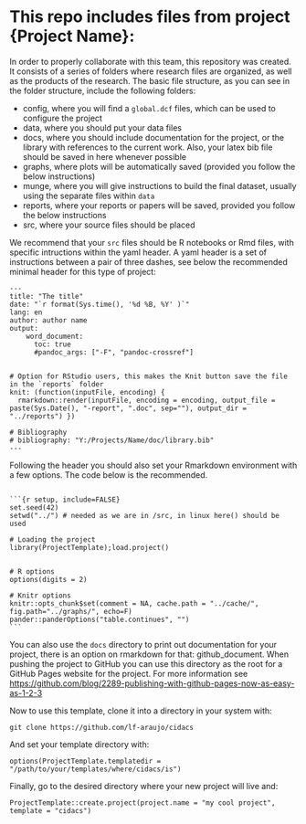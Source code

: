# This repo includes files from project {Project Name}:


In order to properly collaborate with this team, this repository was created. It consists of a series of folders where research files are organized, as well as the products of the research. The basic file structure, as you can see in the folder structure, include the following folders:

- config, where you will find a `global.dcf` files, which can be used to configure the project
- data, where you should put your data files
- docs, where you should include documentation for the project, or the library with references to the current work. Also, your latex bib file should be saved in here whenever possible
- graphs, where plots will be automatically saved (provided you follow the below instructions)
- munge, where you will give instructions to build the final dataset, usually using the separate files within `data`
- reports, where your reports or papers will be saved, provided you follow the below instructions
- src, where your source files should be placed


We recommend that your `src` files should be R notebooks or Rmd files, with specific intructions within the yaml header. A yaml header is a set of instructions between a pair of three dashes, see below the recommended minimal header for this type of project:


```
---
title: "The title"
date: "`r format(Sys.time(), '%d %B, %Y' )`"
lang: en
author: author name
output:
    word_document:
      toc: true
      #pandoc_args: ["-F", "pandoc-crossref"]


# Option for RStudio users, this makes the Knit button save the file in the `reports` folder
knit: (function(inputFile, encoding) {
  rmarkdown::render(inputFile, encoding = encoding, output_file = paste(Sys.Date(), "-report", ".doc", sep=""), output_dir = "../reports") }) 

# Bibliography
# bibliography: "Y:/Projects/Name/doc/library.bib"
---
```

Following the header you should also set your Rmarkdown environment with a few options. The code below is the recommended.


````

```{r setup, include=FALSE}
set.seed(42)
setwd("../") # needed as we are in /src, in linux here() should be used

# Loading the project
library(ProjectTemplate);load.project()


# R options
options(digits = 2)

# Knitr options
knitr::opts_chunk$set(comment = NA, cache.path = "../cache/", fig.path="../graphs/", echo=F)
pander::panderOptions("table.continues", "")
```

````


You can also use the `docs` directory to print out documentation for your project, there is an option on rmarkdown for that: github_document. When pushing the project to GitHub you can use this directory as the root for a
GitHub Pages website for the project. For more information see
https://github.com/blog/2289-publishing-with-github-pages-now-as-easy-as-1-2-3


Now to use this template, clone it into a directory in your system with:

```
git clone https://github.com/lf-araujo/cidacs
```

And set your template directory with:

```
options(ProjectTemplate.templatedir = "/path/to/your/templates/where/cidacs/is")
```

Finally, go to the desired directory where your new project will live and:

```
ProjectTemplate::create.project(project.name = "my cool project", template = "cidacs")
```


